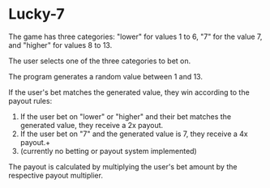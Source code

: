 # Lucky-7
The game has three categories: "lower" for values 1 to 6, "7" for the value 7, and "higher" for values 8 to 13.

The user selects one of the three categories to bet on.

The program generates a random value between 1 and 13.

If the user's bet matches the generated value, they win according to the payout rules:
  1. If the user bet on "lower" or "higher" and their bet matches the generated value, they receive a 2x payout.
  2. If the user bet on "7" and the generated value is 7, they receive a 4x payout.+
  3. (currently no betting or payout system implemented)

The payout is calculated by multiplying the user's bet amount by the respective payout multiplier.
